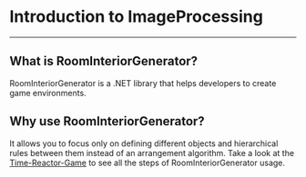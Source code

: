 # Introduction to ImageProcessing

---

## What is RoomInteriorGenerator?

RoomInteriorGenerator is a .NET library that helps developers to create game environments.

## Why use RoomInteriorGenerator?

It allows you to focus only on defining different objects and hierarchical rules between them instead of an arrangement algorithm.
Take a look at the [Time-Reactor-Game](https://github.com/RuslanBeresnev/Time-Reactor-Game) to see all the steps of RoomInteriorGenerator usage.
